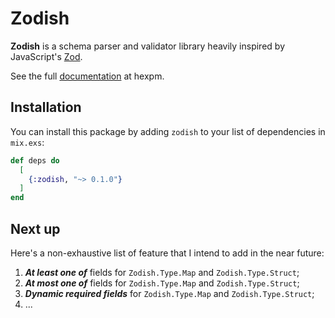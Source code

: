# Zodish

**Zodish** is a schema parser and validator library heavily inspired
by JavaScript's [Zod](https://zod.dev).

See the full [documentation](https://hexdocs.pm/zodish) at hexpm.


## Installation

You can install this package by adding `zodish` to your list of
dependencies in `mix.exs`:

```elixir
def deps do
  [
    {:zodish, "~> 0.1.0"}
  ]
end
```


## Next up

Here's a non-exhaustive list of feature that I intend to add in the
near future:

1. ***At least one of*** fields for `Zodish.Type.Map` and `Zodish.Type.Struct`;
2. ***At most one of*** fields for `Zodish.Type.Map` and `Zodish.Type.Struct`;
3. ***Dynamic required fields*** for `Zodish.Type.Map` and `Zodish.Type.Struct`;
4. ...
